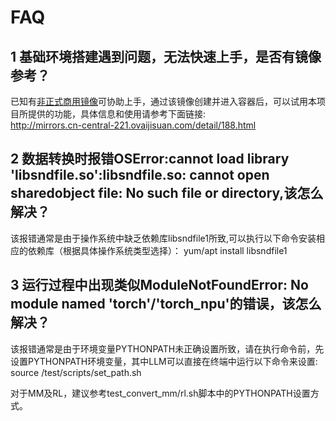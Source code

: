 # FAQ

## 1 基础环境搭建遇到问题，无法快速上手，是否有镜像参考？

已知有[非正式商用镜像](http://mirrors.cn-central-221.ovaijisuan.com/detail/188.html)可协助上手，通过该镜像创建并进入容器后，可以试用本项目所提供的功能，具体信息和使用请参考下面链接:  
<http://mirrors.cn-central-221.ovaijisuan.com/detail/188.html>

## 2 数据转换时报错OSError:cannot load library 'libsndfile.so':libsndfile.so: cannot open sharedobject file: No such file or directory,该怎么解决？

该报错通常是由于操作系统中缺乏依赖库libsndfile1所致,可以执行以下命令安装相应的依赖库（根据具体操作系统类型选择）：
yum/apt install libsndfile1

## 3 运行过程中出现类似ModuleNotFoundError: No module named 'torch'/'torch_npu'的错误，该怎么解决？

该报错通常是由于环境变量PYTHONPATH未正确设置所致，请在执行命令前，先设置PYTHONPATH环境变量，其中LLM可以直接在终端中运行以下命令来设置:
source /test/scripts/set_path.sh

对于MM及RL，建议参考test_convert_mm/rl.sh脚本中的PYTHONPATH设置方式。